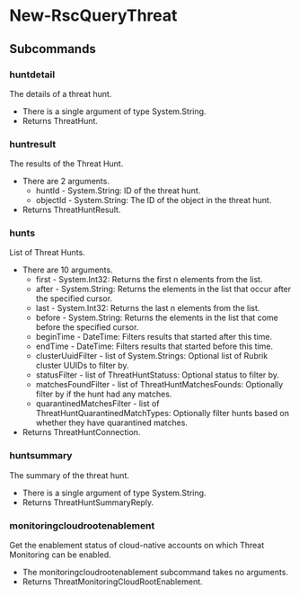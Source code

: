 # New-RscQueryThreat
## Subcommands
### huntdetail
The details of a threat hunt.

- There is a single argument of type System.String.
- Returns ThreatHunt.
### huntresult
The results of the Threat Hunt.

- There are 2 arguments.
    - huntId - System.String: ID of the threat hunt.
    - objectId - System.String: The ID of the object in the threat hunt.
- Returns ThreatHuntResult.
### hunts
List of Threat Hunts.

- There are 10 arguments.
    - first - System.Int32: Returns the first n elements from the list.
    - after - System.String: Returns the elements in the list that occur after the specified cursor.
    - last - System.Int32: Returns the last n elements from the list.
    - before - System.String: Returns the elements in the list that come before the specified cursor.
    - beginTime - DateTime: Filters results that started after this time.
    - endTime - DateTime: Filters results that started before this time.
    - clusterUuidFilter - list of System.Strings: Optional list of Rubrik cluster UUIDs to filter by.
    - statusFilter - list of ThreatHuntStatuss: Optional status to filter by.
    - matchesFoundFilter - list of ThreatHuntMatchesFounds: Optionally filter by if the hunt had any matches.
    - quarantinedMatchesFilter - list of ThreatHuntQuarantinedMatchTypes: Optionally filter hunts based on whether they have quarantined matches.
- Returns ThreatHuntConnection.
### huntsummary
The summary of the threat hunt.

- There is a single argument of type System.String.
- Returns ThreatHuntSummaryReply.
### monitoringcloudrootenablement
Get the enablement status of cloud-native accounts on which Threat Monitoring can be enabled.

- The monitoringcloudrootenablement subcommand takes no arguments.
- Returns ThreatMonitoringCloudRootEnablement.
